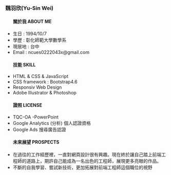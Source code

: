 <h3>魏羽欣(Yu-Sin Wei)</h3>
    <ul >
    <h4>關於我 ABOUT ME</h4>
        <li>生日 : 1994/10/7</li>
        <li>學歷 : 彰化師範大學數學系</li>
        <li>現居地 : 台中</li>
        <li>Email : ncues0222043x@gmail.com</li>
    </ul>
    <ul>
    <h4>技能 SKILL</h4>
        <li>HTML & CSS & JavaScript</li>
        <li>CSS framework : Bootstrap4.6</li>
        <li>Responsiv Web Design</li>
        <li>Adobe Illustrator & Photoshop</li>
    </ul>
    <ul>
    <h4>證照 LICENSE</h4>
        <li>TQC-OA -PowerPoint</li>
        <li>Google Analytics (分析) 個人認證資格</li>
        <li>Google Ads 搜尋廣告認證</li>
    </ul>
    <ul>
    <h4>未來展望 PROSPECTS</h4>
        <li>在過往的工作經歷裡，一直對網頁設計很有興趣。現在終於讓自己踏上前端工程師的道路上，期許自己能成為一名出色的工程師，展現更多亮眼的作品。</li>
        <li>不斷的自我學習、嘗試新技術，更加拓展對前端工程師這個職位的視野</li>
    </ul>


<!---
yusin1007/yusin1007 is a ✨ special ✨ repository because its `README.md` (this file) appears on your GitHub profile.
You can click the Preview link to take a look at your changes.
--->
